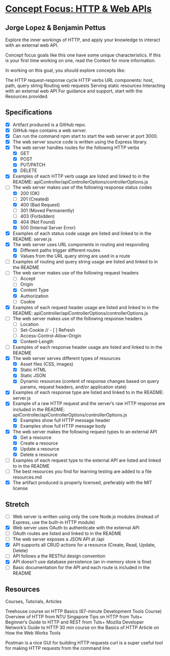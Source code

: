 # [Concept Focus: HTTP & Web APIs](http://jsdev.learnersguild.org/goals/326-Concept_Focus-HTTP_and_Web_APIs.html)

## Jorge Lopez & Benjamin Pettus

Explore the inner workings of HTTP, and apply your knowledge to interact with an external web API.

Concept focus goals like this one have some unique characteristics. If this is your first time working on one, read the Context for more information.

In working on this goal, you should explore concepts like:

The HTTP request-response cycle
HTTP verbs
URL components: host, path, query string
Routing web requests
Serving static resources
Interacting with an external web API
For guidance and support, start with the Resources provided.

## Specifications

- [x] Artifact produced is a GitHub repo.
- [x] GitHub repo contains a web server.
- [x] Can run the command npm start to start the web server at port 3000.
- [x] The web server source code is written using the Express library.
- [x] The web server handles routes for the following HTTP verbs
    - [x] GET
    - [x] POST
    - [x] PUT/PATCH
    - [x] DELETE
- [x] Examples of each HTTP verb usage are listed and linked to in the README: apiController/apiControllerOptions/controllerOptions.js
- [ ] The web server makes use of the following response status codes
    - [x] 200 (OK)
    - [ ] 201 (Created)
    - [x] 400 (Bad Request)
    - [ ] 301 (Moved Permanently)
    - [ ] 403 (Forbidden)
    - [x] 404 (Not Found)
    - [x] 500 (Internal Server Error)
- [x] Examples of each status code usage are listed and linked to in the README: server.js
- [x] The web server uses URL components in routing and responding
    - [x] Different paths trigger different routes
    - [x] Values from the URL query string are used in a route
- [ ] Examples of routing and query string usage are listed and linked to in the README
- [ ] The web server makes use of the following request headers
    - [ ] Accept
    - [ ] Origin
    - [x] Content Type
    - [x] Authorization
    - [ ] Cookie
- [x] Examples of each request header usage are listed and linked to in the README: apiController/apiControllerOptions/controllerOptions.js
- [ ] The web server makes use of the following response headers
    - [ ] Location
    - [ ] Set-Cookie
    // - [ ] Refresh 
    - [ ] Access-Control-Allow-Origin
    - [x] Content-Length
- [ ] Examples of each response header usage are listed and linked to in the README
- [x] The web server serves different types of resources
    - [x] Asset files (CSS, images)
    - [x] Static HTML
    - [x] Static JSON
    - [x] Dynamic resources (content of response changes based on query params, request headers, and/or application state)
- [x] Examples of each response type are listed and linked to in the README: server.js
- [x] Example of a raw HTTP request and the server’s raw HTTP response are included in the README: apiController/apiControllerOptions/controllerOptions.js
    - [x] Examples show full HTTP message header
    - [x] Examples show full HTTP message body
- [x] The web server makes the following request types to an external API
    - [x] Get a resource
    - [x] Create a resource
    - [x] Update a resource
    - [x] Delete a resource
- [ ] Examples of each request type to the external API are listed and linked to in the README
- [ ] The best resources you find for learning testing are added to a file resources.md
- [x] The artifact produced is properly licensed, preferably with the MIT license

## Stretch

- [ ] Web server is written using only the core Node.js modules (instead of Express, use the built-in HTTP module)
- [x] Web server uses OAuth to authenticate with the external API
- [ ] OAuth routes are listed and linked to in the README
- [ ] The web server exposes a JSON API at /api
- [x] API supports all CRUD actions for a resource (Create, Read, Update, Delete)
- [ ] API follows a the RESTful design convention
- [x] API doesn’t use database persistence (an in-memory store is fine)
- [ ] Basic documentation for the API and each route is included in the README

## Resources

Courses, Tutorials, Articles

Treehouse course on HTTP Basics (67-minute Development Tools Course)
Overview of HTTP from NTU Singapore
Tips on HTTP from Tuts+
Beginner’s Guide to HTTP and REST from Tuts+
Mozilla Developer Network’s Guide to HTTP
30 min course on the Basics of HTTP
Article on How the Web Works
Tools

Postman is a nice GUI for building HTTP requests
curl is a super useful tool for making HTTP requests from the command line